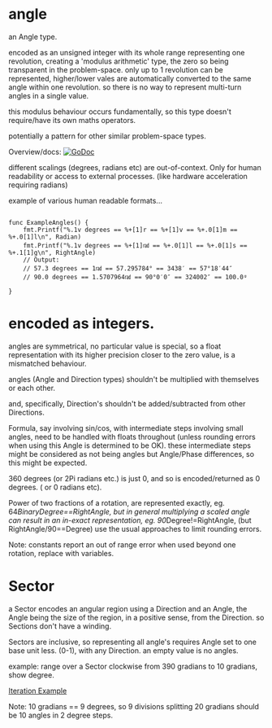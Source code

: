 # angle

an Angle type. 

encoded as an unsigned integer with its whole range representing one revolution, creating a 'modulus arithmetic' type, the zero so being transparent in the problem-space. only up to 1 revolution can be represented, higher/lower vales are automatically converted to the same angle within one revolution. so there is no way to represent multi-turn angles in a single value.

this modulus behaviour occurs fundamentally, so this type doesn't require/have its own maths operators.

potentially a pattern for other similar problem-space types.

Overview/docs: [![GoDoc](https://godoc.org/github.com/splace/angle?status.svg)](https://godoc.org/github.com/splace/angle)

different scalings (degrees, radians etc) are out-of-context. Only for human readability or access to external processes. (like hardware acceleration requiring radians)

example of various human readable formats...

``` golang

func ExampleAngles() {
	fmt.Printf("%.1v degrees == %+[1]r == %+[1]v == %+.0[1]m == %+.0[1]l\n", Radian)
	fmt.Printf("%.1v degrees == %+[1]㎭ == %+.0[1]l == %+.0[1]s == %+.1[1]g\n", RightAngle)
	// Output:
	// 57.3 degrees == 1㎭ == 57.295784° == 3438′ == 57°18′44″
	// 90.0 degrees == 1.5707964㎭ == 90°0′0″ == 324002″ == 100.0ᵍ

}
```

# encoded as integers.

angles are symmetrical, no particular value is special, so a float representation with its higher precision closer to the zero value, is a mismatched behaviour.

angles (Angle and Direction types) shouldn't be multiplied with themselves or each other.

and, specifically, Direction's shouldn't be added/subtracted from other Directions.

Formula, say involving sin/cos, with intermediate steps involving small angles, need to be handled with floats throughout (unless rounding errors when using this Angle is determined to be OK). these intermediate steps might be considered as not being angles but Angle/Phase differences, so this might be expected. 

360 degrees (or 2Pi radians etc.) is just 0, and so is encoded/returned as 0 degrees. ( or 0 radians etc).

Power of two fractions of a rotation, are represented exactly, eg. 64*BinaryDegree==RightAngle, but in general multiplying a scaled angle can result in an in-exact representation, eg. 90*Degree!=RightAngle, (but RightAngle/90==Degree) use the usual approaches to limit rounding errors.

Note: constants report an out of range error when used beyond one rotation, replace with variables.

# Sector

a Sector encodes an angular region using a Direction and an Angle, the Angle being the size of the region, in a positive sense, from the Direction. so Sections don't have a winding.

Sectors are inclusive, so representing all angle's requires Angle set to one base unit less. (0-1), with any Direction. an empty value is no angles.

example: range over a Sector clockwise from 390 gradians to 10 gradians, show degree.

[Iteration Example](https://go.dev/play/p/j30uc46iTBb)

Note: 10 gradians == 9 degrees, so 9 divisions splitting 20 gradians should be 10 angles in 2 degree steps.



